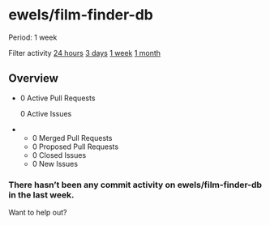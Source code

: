 # ewels/film-finder-db

 Period: 1 week

Filter activity [24 hours]() [3 days](https://github.com/ewels/film-finder-db/pulse/halfweekly) [1 week](ewels-film-finder-db-4.md) [1 month](https://github.com/ewels/film-finder-db/pulse/monthly)

## Overview

* 0 Active Pull Requests

  0 Active Issues

* *  0 Merged Pull Requests
  *  0 Proposed Pull Requests
  *  0 Closed Issues
  *  0 New Issues

### There hasn’t been any commit activity on ewels/film-finder-db in the last week.

Want to help out?

